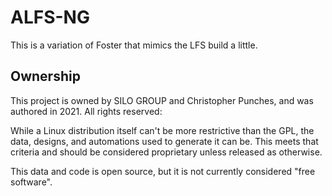# ALFS-NG

This is a variation of Foster that mimics the LFS build a little.

## Ownership

This project is owned by SILO GROUP and Christopher Punches, and was authored in 2021.  All rights reserved:

While a Linux distribution itself can't be more restrictive than the GPL, the data, designs, and automations used to generate it can be.  This meets that criteria and should be considered proprietary unless released as otherwise.

This data and code is open source, but it is not currently considered "free software".

